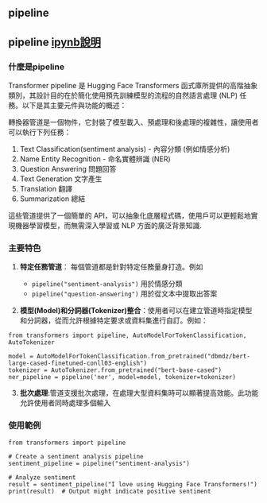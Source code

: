 ## pipeline

## pipeline [ipynb說明](./pipeline.ipynb)

### 什麼是pipeline
Transformer pipeline 是 Hugging Face Transformers 函式庫所提供的高階抽象類別，其設計目的在於簡化使用預先訓練模型的流程的自然語言處理 (NLP) 任務。以下是其主要元件與功能的概述：

轉換器管道是一個物件，它封裝了模型載入、預處理和後處理的複雜性，讓使用者可以執行下列任務：
1. Text Classification(sentiment analysis) - 內容分類 (例如情感分析)
2. Name Entity Recognition - 命名實體辨識 (NER)
3. Question Answering 問題回答
4. Text Generation 文字產生
5. Translation 翻譯
6. Summarization 總結

這些管道提供了一個簡單的 API，可以抽象化底層程式碼，使用戶可以更輕鬆地實現機器學習模型，而無需深入學習或 NLP 方面的廣泛背景知識.

### 主要特色
1. **特定任務管道**： 每個管道都是針對特定任務量身打造。例如
	- `pipeline("sentiment-analysis")` 用於情感分類
	- `pipeline("question-answering")` 用於從文本中提取出答案

2. **模型(Model)和分詞器(Tokenizer)整合**：使用者可以在建立管道時指定模型和分詞器，從而允許根據特定要求或資料集進行自訂。例如：

```
from transformers import pipeline, AutoModelForTokenClassification, AutoTokenizer

model = AutoModelForTokenClassification.from_pretrained("dbmdz/bert-large-cased-finetuned-conll03-english")
tokenizer = AutoTokenizer.from_pretrained("bert-base-cased")
ner_pipeline = pipeline('ner', model=model, tokenizer=tokenizer)
```

3. **批次處理**:管道支援批次處理，在處理大型資料集時可以顯著提高效能。此功能允許使用者同時處理多個輸入

### 使用範例

```
from transformers import pipeline

# Create a sentiment analysis pipeline
sentiment_pipeline = pipeline("sentiment-analysis")

# Analyze sentiment
result = sentiment_pipeline("I love using Hugging Face Transformers!")
print(result)  # Output might indicate positive sentiment
```

